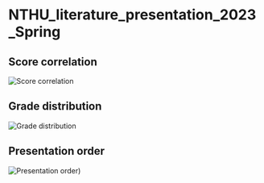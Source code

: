# NTHU_literature_presentation_2023_Spring

## Score correlation
![Score correlation](https://github.com/tyangnthu/NTHU_literature_presentation_2023_Spring/blob/main/score_plot.png?raw=true "Scores correlation")

## Grade distribution
![Grade distribution](https://github.com/tyangnthu/NTHU_literature_presentation_2023_Spring/blob/main/current_grade_distribution_20230509.png)

## Presentation order
![Presentation order](https://github.com/tyangnthu/NTHU_literature_presentation_2023_Spring/blob/main/order.png))

